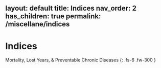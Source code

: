 layout: default
title: Indices
nav_order: 2
has_children: true
permalink: /miscellane/indices
---

# Indices

Mortality, Lost Years, & Preventable Chronic Diseases
{: .fs-6 .fw-300 }
